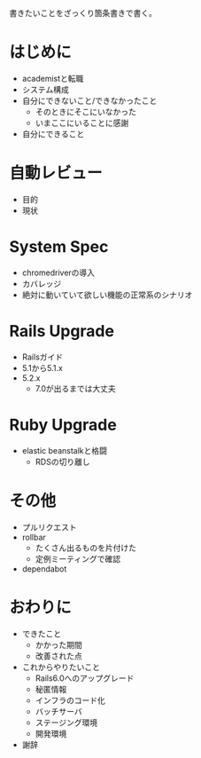 書きたいことをざっくり箇条書きで書く。

# はじめに
- academistと転職
- システム構成
- 自分にできないこと/できなかったこと
  - そのときにそこにいなかった
  - いまここにいることに感謝
- 自分にできること

# 自動レビュー
- 目的
- 現状

# System Spec
- chromedriverの導入
- カバレッジ
- 絶対に動いていて欲しい機能の正常系のシナリオ

# Rails Upgrade
- Railsガイド
- 5.1から5.1.x
- 5.2.x
  - 7.0が出るまでは大丈夫

# Ruby Upgrade
- elastic beanstalkと格闘
  - RDSの切り離し

# その他
- プルリクエスト
- rollbar
  - たくさん出るものを片付けた
  - 定例ミーティングで確認
- dependabot

# おわりに
- できたこと
  - かかった期間
  - 改善された点
- これからやりたいこと
  - Rails6.0へのアップグレード
  - 秘匿情報
  - インフラのコード化
  - バッチサーバ
  - ステージング環境
  - 開発環境
- 謝辞
